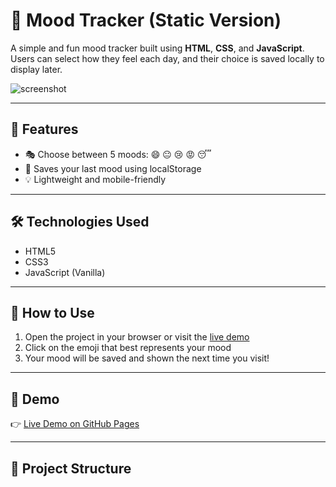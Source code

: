 
# 🧠 Mood Tracker (Static Version)

A simple and fun mood tracker built using **HTML**, **CSS**, and **JavaScript**.  
Users can select how they feel each day, and their choice is saved locally to display later.

![screenshot](https://raw.githubusercontent.com/your-username/mood-tracker-site/main/screenshot.png) <!-- Optional if you add screenshot -->

---

## 🎯 Features

- 🎭 Choose between 5 moods: 😄 😐 😢 😡 😴  
- 💾 Saves your last mood using localStorage  
- 💡 Lightweight and mobile-friendly

---

## 🛠️ Technologies Used

- HTML5  
- CSS3  
- JavaScript (Vanilla)

---

## 🚀 How to Use

1. Open the project in your browser or visit the [live demo](https://your-username.github.io/mood-tracker-site)
2. Click on the emoji that best represents your mood
3. Your mood will be saved and shown the next time you visit!

---

## 🧪 Demo

👉 [Live Demo on GitHub Pages](https://your-username.github.io/mood-tracker-site)

---

## 📁 Project Structure
